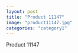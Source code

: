 ```yaml
---
layout: post
title: "Product 11147"
image: "product11147.jpg"
categories: "category1"
---
```

Product 11147
